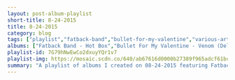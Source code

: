 ```yaml
---
layout: post-album-playlist
short-title: 8-24-2015
title: 8-24-2015
category: blog
tags: ["playlist","fatback-band","bullet-for-my-valentine","various-artists","the-world-is-a-beautiful-place-&-i-am-no-longer-afraid-to-die","the-octopus-project","wavves","dire-straits","b.r.gibson","various-artists","various-artists"]
albums: ["Fatback Band - Hot Box","Bullet For My Valentine - Venom (Deluxe Edition)","Various Artists - Stupid and Weird","The World Is A Beautiful Place & I Am No Longer Afraid To Die - Between Bodies","The Octopus Project - Hello, Avalanche","Wavves - King Of The Beach","Dire Straits - Brothers in Arms","b.r.gibson - Roads","Various Artists - English Graffiti (Deluxe)","Various Artists - Hello, I'm Johnny Cash"]
playlist-id: 7G79hNwEwCo2dxuyYQr1v7
playlist-img: https://mosaic.scdn.co/640/ab67616d0000b27389f965adcf61bcfd4c341baeab67616d0000b273b5836f92f626bb4fe05b016aab67616d0000b273bf26d4338c76da7520c0181aab67616d0000b273f44daf7ddb1c1762fbbb3c59
summary: "A playlist of albums I created on 08-24-2015 featuring Fatback Band, Bullet For My Valentine, Various Artists, The World Is A Beautiful Place & I Am No Longer Afraid To Die, The Octopus Project, Wavves, Dire Straits, b.r.gibson, Various Artists, and Various Artists."
---
```

